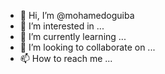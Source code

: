 - 👋 Hi, I’m @mohamedoguiba
- 👀 I’m interested in ...
- 🌱 I’m currently learning ...
- 💞️ I’m looking to collaborate on ...
- 📫 How to reach me ...

<!---
mohamedoguiba/mohamedoguiba is a ✨ special ✨ repository because its `README.md` (this file) appears on your GitHub profile.
You can click the Preview link to take a look at your changes.
--->
